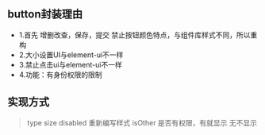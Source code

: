 ## button封装理由

- 1.首先 增删改查，保存，提交 禁止按钮颜色特点，与组件库样式不同，所以重构
- 2.大小设置UI与element-ui不一样
- 3.禁止点击ui与element-ui不一样
- 4.功能：有身份权限的限制

## 实现方式
> type size disabled 重新编写样式
> isOther 是否有权限，有就显示 无不显示